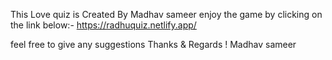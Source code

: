 This Love quiz is Created By Madhav sameer enjoy the game by clicking on the link below:-
https://radhuquiz.netlify.app/

feel free to give any suggestions
Thanks & Regards !
Madhav sameer
